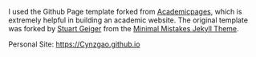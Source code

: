I used the Github Page template forked from [Academicpages](https://github.com/academicpages), which is extremely helpful in building an academic website. The original template was forked by [Stuart Geiger](https://github.com/staeiou) from the [Minimal Mistakes Jekyll Theme](https://mmistakes.github.io/minimal-mistakes/).

Personal Site: https://Cynzgao.github.io
